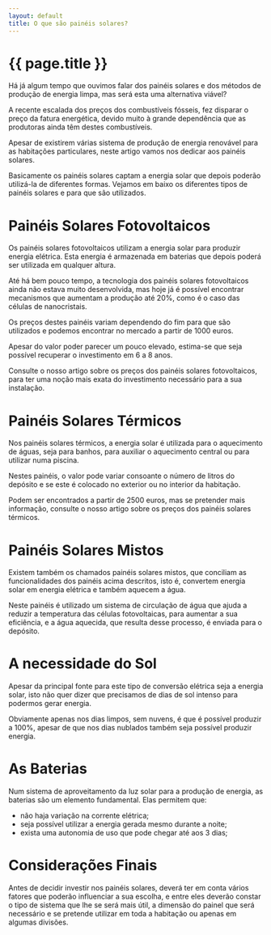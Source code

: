 ```yaml
---
layout: default
title: O que são painéis solares?
---
```


#  {{ page.title }}

Há já algum tempo que ouvimos falar dos painéis solares e dos métodos de produção de energia limpa, mas será esta uma alternativa viável?

A recente escalada dos preços dos combustíveis fósseis, fez disparar o preço da fatura energética, devido muito à grande dependência que as produtoras ainda têm destes combustíveis.

Apesar de existirem várias sistema de produção de energia renovável para as habitações particulares, neste artigo vamos nos dedicar aos painéis solares.

Basicamente os painéis solares captam a energia solar que depois poderão utilizá-la de diferentes formas. Vejamos em baixo os diferentes tipos de painéis solares e para que são utilizados.

# Painéis Solares Fotovoltaicos

Os painéis solares fotovoltaicos utilizam a energia solar para produzir energia elétrica. Esta energia é armazenada em baterias que depois poderá ser utilizada em qualquer altura.

Até há bem pouco tempo, a tecnologia dos painéis solares fotovoltaicos ainda não estava muito desenvolvida, mas hoje já é possível encontrar mecanismos que aumentam a produção até 20%, como é o caso das células de nanocristais.

Os preços destes painéis variam dependendo do fim para que são utilizados e podemos encontrar no mercado a partir de 1000 euros.

Apesar do valor poder parecer um pouco elevado, estima-se que seja possível recuperar o investimento em 6 a 8 anos.

Consulte o nosso artigo sobre os preços dos painéis solares fotovoltaicos, para ter uma noção mais exata do investimento necessário para a sua instalação.

# Painéis Solares Térmicos

Nos painéis solares térmicos, a energia solar é utilizada para o aquecimento de águas, seja para banhos, para auxiliar o aquecimento central ou para utilizar numa piscina.

Nestes painéis, o valor pode variar consoante o número de litros do depósito e se este é colocado no exterior ou no interior da habitação.


Podem ser encontrados a partir de 2500 euros, mas se pretender mais informação, consulte o nosso artigo sobre os preços dos painéis solares térmicos.

# Painéis Solares Mistos

Existem também os chamados painéis solares mistos, que conciliam as funcionalidades dos painéis acima descritos, isto é, convertem energia solar em energia elétrica e também aquecem a água.

Neste painéis é utilizado um sistema de circulação de água que ajuda a reduzir a temperatura das células fotovoltaicas, para  aumentar a sua eficiência, e a água aquecida, que resulta desse processo, é enviada para o depósito.

# A necessidade do Sol

Apesar da principal fonte para este tipo de conversão elétrica seja a energia solar, isto não quer dizer que precisamos de dias de sol intenso para podermos gerar energia.

Obviamente apenas nos dias limpos, sem nuvens, é que é possível produzir a 100%, apesar de que nos dias nublados também seja possível produzir energia.

# As Baterias

Num sistema de aproveitamento da luz solar para a produção de energia, as baterias são um elemento fundamental. Elas permitem que:

* não haja variação na corrente elétrica;
* seja possível utilizar a energia gerada mesmo durante a noite;
* exista uma autonomia de uso que pode chegar até aos 3 dias;

# Considerações Finais

Antes de decidir investir nos painéis solares, deverá ter em conta vários fatores que poderão influenciar a sua escolha, e entre eles deverão constar o tipo de sistema que lhe se será mais útil, a dimensão do painel que será necessário e se pretende utilizar em toda a habitação ou apenas em algumas divisões.
